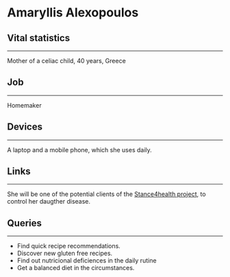 # Amaryllis Alexopoulos

## Vital statistics
---
Mother of a celiac child, 40 years, Greece

## Job
---
Homemaker


## Devices
---

A laptop and a mobile phone, which she uses daily.

## Links
---

She will be one of the potential clients of the [Stance4health project](http://www.stance4health.com/), to control her daugther disease.

## Queries
---

* Find quick recipe recommendations.
* Discover new gluten free recipes.
* Find out nutricional deficiences in the daily rutine
* Get a balanced diet in the circumstances.
